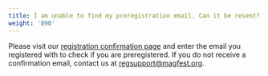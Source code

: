 ```yaml
---
title: I am unable to find my preregistration email. Can it be resent?
weight: '890'
---
```

Please visit our <span class="underline">[registration confirmation page](https://west2018.uber.magfest.org/uber/preregistration/check_if_preregistered)</span> and enter the email you registered with to check if you are preregistered. If you do not receive a confirmation email, contact us at regsupport@magfest.org.
